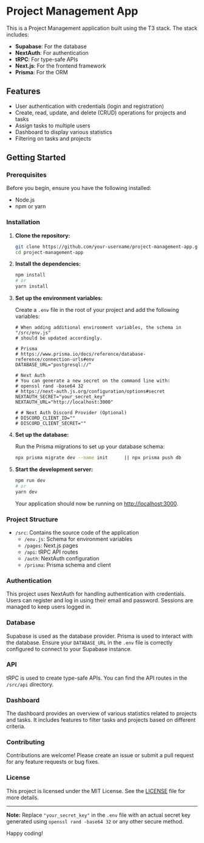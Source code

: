 # Project Management App

This is a Project Management application built using the T3 stack. The stack includes:
- **Supabase**: For the database
- **NextAuth**: For authentication
- **tRPC**: For type-safe APIs
- **Next.js**: For the frontend framework
- **Prisma**: For the ORM

## Features

- User authentication with credentials (login and registration)
- Create, read, update, and delete (CRUD) operations for projects and tasks
- Assign tasks to multiple users
- Dashboard to display various statistics
- Filtering on tasks and projects

## Getting Started

### Prerequisites

Before you begin, ensure you have the following installed:
- Node.js
- npm or yarn

### Installation

1. **Clone the repository:**

    ```sh
    git clone https://github.com/your-username/project-management-app.git
    cd project-management-app
    ```

2. **Install the dependencies:**

    ```sh
    npm install
    # or
    yarn install
    ```

3. **Set up the environment variables:**

    Create a `.env` file in the root of your project and add the following variables:

    ```plaintext
    # When adding additional environment variables, the schema in "/src/env.js"
    # should be updated accordingly.

    # Prisma
    # https://www.prisma.io/docs/reference/database-reference/connection-urls#env
    DATABASE_URL="postgresql://"

    # Next Auth
    # You can generate a new secret on the command line with:
    # openssl rand -base64 32
    # https://next-auth.js.org/configuration/options#secret
    NEXTAUTH_SECRET="your_secret_key"
    NEXTAUTH_URL="http://localhost:3000"

    # # Next Auth Discord Provider (Optional)
    # DISCORD_CLIENT_ID=""
    # DISCORD_CLIENT_SECRET=""
    ```

4. **Set up the database:**

    Run the Prisma migrations to set up your database schema:

    ```sh
    npx prisma migrate dev --name init      || npx prisma push db
    ```

5. **Start the development server:**

    ```sh
    npm run dev
    # or
    yarn dev
    ```

    Your application should now be running on [http://localhost:3000](http://localhost:3000).

### Project Structure

- `/src`: Contains the source code of the application
  - `/env.js`: Schema for environment variables
  - `/pages`: Next.js pages
  - `/api`: tRPC API routes
  - `/auth`: NextAuth configuration
  - `/prisma`: Prisma schema and client

### Authentication

This project uses NextAuth for handling authentication with credentials. Users can register and log in using their email and password. Sessions are managed to keep users logged in.

### Database

Supabase is used as the database provider. Prisma is used to interact with the database. Ensure your `DATABASE_URL` in the `.env` file is correctly configured to connect to your Supabase instance.

### API

tRPC is used to create type-safe APIs. You can find the API routes in the `/src/api` directory.

### Dashboard

The dashboard provides an overview of various statistics related to projects and tasks. It includes features to filter tasks and projects based on different criteria.

### Contributing

Contributions are welcome! Please create an issue or submit a pull request for any feature requests or bug fixes.

### License

This project is licensed under the MIT License. See the [LICENSE](LICENSE) file for more details.

---

**Note:** Replace `"your_secret_key"` in the `.env` file with an actual secret key generated using `openssl rand -base64 32` or any other secure method.

Happy coding!
